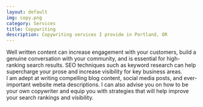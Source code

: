 ```yaml
---
layout: default
img: copy.png
category: Services
title: Copywriting 
description: Copywriting services I provide in Portland, OR
---
```

Well written content can increase engagement with your customers, build a genuine conversation with your community, and is essential for high-ranking search results. SEO techniques such as keyword research can help supercharge your prose and increase visibility for key business areas.
<br /> 
I am adept at writing compelling blog content, social media posts, and ever-important website meta descriptions. I can also advise you on how to be your own copywriter and equip you with strategies that will help improve your search rankings and visibility. 
